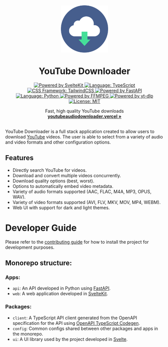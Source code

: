 <p align="center">
  <br />
  <img width="150" height="150" src="./apps/web/static/images/logo.png" alt="Logo">
  <h1 align="center"><b>YouTube Downloader</b></h1>
  <div align="center">
    <a href="https://kit.svelte.dev/">
      <img src="https://img.shields.io/badge/Powered%20by-Svelte-%23FF3E00.svg?style=flat&logo=svelte" alt="Powered by SvelteKit">
    </a>
    <a href="https://www.typescriptlang.org/">
      <img src="https://img.shields.io/badge/Language-Typescript-%233178C6.svg?style=flat&logo=typescript" alt="Language: TypeScript">
    </a>
    <a href="https://tailwindcss.com">
      <img src="https://img.shields.io/badge/CSS%20Framework-TailwindCSS-%2306B6D4?logo=tailwindcss" alt="CSS Framework: TailwindCSS">
    </a>
    <a href="https://fastapi.tiangolo.com/">
      <img src="https://img.shields.io/badge/Powered%20by-FastAPI-%23009688.svg?style=flat&logo=fastapi" alt="Powered by FastAPI">
    </a>
    <a href="https://www.python.org/">
      <img src="https://img.shields.io/badge/Language-Python-%233776AB.svg?style=flat&logo=python" alt="Language: Python">
    </a>
    <a href="https://www.ffmpeg.org/">
      <img src="https://img.shields.io/badge/Powered%20by-FFMPEG-%23007808.svg?style=flat&logo=ffmpeg" alt="Powered by FFMPEG">
    </a>
    <a href="https://github.com/yt-dlp/yt-dlp">
      <img src="https://img.shields.io/badge/Powered%20by-yt--dlp-%23FF0000.svg?style=flat&logo=youtube" alt="Powered by yt-dlp">
    </a>
    <a href="https://github.com/jordanshatford/youtube-downloader/blob/main/LICENSE">
      <img src="https://img.shields.io/badge/License-MIT-black.svg?style=flat&logo=license" alt="License: MIT">
    </a>
  </div>
  <p align="center">
    Fast, high quality YouTube downloads
    <br />
    <a href="https://youtubeaudiodownloader.vercel.app/"><strong>youtubeaudiodownloader.vercel »</strong></a>
    <br />
    <br />
  </p>
</p>

YouTube Downloader is a full stack application created to allow users to download [YouTube](https://www.youtube.com/) videos. The user is able to select from a variety of audio and video formats and other configuration options.

## Features
  - Directly search YouTube for videos.
  - Download and convert multiple videos concurrently.
  - Download quality options (best, worst).
  - Options to automatically embed video metadata.
  - Variety of audio formats supported (AAC, FLAC, M4A, MP3, OPUS, WAV).
  - Variety of video formats supported (AVI, FLV, MKV, MOV, MP4, WEBM).
  - Web UI with support for dark and light themes.

# Developer Guide
Please refer to the [contributing guide](CONTRIBUTING.md) for how to install the project for development purposes.

## Monorepo structure:

### Apps:
- `api`: An API developed in Python using [FastAPI](https://fastapi.tiangolo.com/).
- `web`: A web application developed in [SvelteKit](https://kit.svelte.dev/).

### Packages:
- `client`: A TypeScript API client generated from the OpenAPI specification for the API using [OpenAPI TypeScript Codegen](https://github.com/ferdikoomen/openapi-typescript-codegen/blob/master/docs/basic-usage.md).
- `config`: Common configs shared between other packages and apps in the monorepo.
- `ui`: A UI library used by the project developed in [Svelte](https://svelte.dev/).
